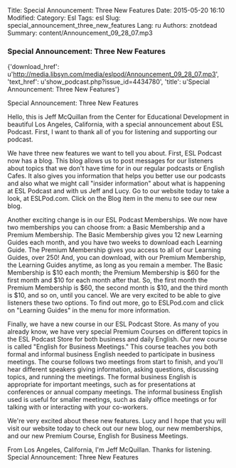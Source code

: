 Title: Special Announcement:  Three New Features
Date: 2015-05-20 16:10
Modified: 
Category: Esl
Tags: esl
Slug: special_announcement_three_new_features
Lang: ru
Authors: znotdead
Summary: content/Announcement_09_28_07.mp3

### Special Announcement:  Three New Features
{'download_href': u'http://media.libsyn.com/media/eslpod/Announcement_09_28_07.mp3', 'text_href': u'show_podcast.php?issue_id=4434780', 'title': u'Special Announcement:  Three New Features'}

Special Announcement:  Three New Features

Hello, this is Jeff McQuillan from the Center for Educational Development in beautiful Los Angeles, California, with a special announcement about ESL Podcast. First, I want to thank all of you for listening and supporting our podcast.

We have three new features we want to tell you about.  First, ESL Podcast now has a blog.  This blog allows us to post messages for our listeners about topics that we don't have time for in our regular podcasts or English Cafes.  It also gives you information that helps you better use our podcasts and also what we might call "insider information" about what is happening at ESL Podcast and with us Jeff and Lucy.  Go to our website today to take a look, at ESLPod.com.  Click on the Blog item in the menu to see our new blog.

Another exciting change is in our ESL Podcast Memberships.  We now have two memberships you can choose from:  a Basic Membership and a Premium Membership.  The Basic Membership gives you 12 new Learning Guides each month, and you have two weeks to download each Learning Guide.
The Premium Membership gives you access to all of our Learning Guides, over 250!  And, you can download, with our Premium Membership, the Learning Guides anytime, as long as you remain a member.  The Basic Membership is $10 each month; the Premium Membership is $60 for the first month and $10 for each month after that.  So, the first month the Premium  Membership is $60, the second month is $10, and the third month is $10, and so on, until you cancel.  We are very excited to be able to give listeners these two options.  To find out more, go to ESLPod.com and click on "Learning Guides" in the menu for more information.

Finally, we have a new course in our ESL Podcast Store.  As many of you already know, we have very special Premium Courses on different topics in the ESL Podcast Store for both business and daily English.  Our new course is called "English for Business Meetings." This course teaches you both formal and informal business English needed to participate in business meetings.  The course follows two meetings from start to finish, and you'll hear different speakers giving information, asking questions, discussing topics, and running the meetings.  The formal business English is appropriate for important meetings, such as for presentations at conferences or annual company meetings. The informal business English used is useful for smaller meetings, such as daily office meetings or for talking with or interacting with your co-workers.

We're very excited about these new features.  Lucy and I hope that you will visit our website today to check out our new blog, our new memberships, and our new Premium Course, English for Business Meetings.

From Los Angeles, California, I'm Jeff McQuillan.
Thanks for listening.
Special Announcement:  Three New Features
